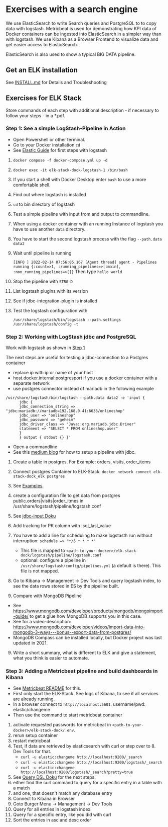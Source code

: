# Exercises with a search engine

We use ElasticSearch to write Search queries and PostgreSQL to to copy data with logstash.
Metricbeat is used for demonstrating how KPI data of Docker containers can be ingested into ElasticSearch in a simpler way than with logstash.
We use Kibana as a Browser Frontend to visualize data and get easier access to ElasticSearch.

ElasticSearch is also used to show a typical BIG DATA pipeline.

## Get an ELK installation

See [INSTALL.md](https://github.com/Digital-Media/big_data/blob/main/elk-stack/INSTALL.md) for Details and Troubleshooting

## Exercises for ELK Stack

Store commands of each step with additional description - if necessary to follow your steps - in a *.pdf.

### Step 1: See a simple LogStash-Pipeline in Action

- Open Powershell or other terminal.
- Go to your Docker installation `cd `
- See [Elastic Guide](https://www.elastic.co/guide/en/logstash/current/first-event.html) for first steps with logstash
1. ```shell
   docker compose -f docker-compose.yml up -d
   ```
2. ```shell
   docker exec -it elk-stack-dock-logstash-1 /bin/bash
   ```
3. If you start a shell with Docker Desktop enter `bash` to use a more comfortable shell.
4. Find out where logstash is installed
5. `cd` to bin directory of logstash
6. Test a simple pipeline with input from and output to commandline. 
7. When using a docker container with an running Instance of logstash you have to use another `data` directory.
8. You have to start the second logstash process with the flag `--path.data data2`
9. Wait until pipeline is running
   
   `[INFO ] 2022-02-14 07:56:05.167 [Agent thread] agent - Pipelines running {:count=>1, :running_pipelines=>[:main], :non_running_pipelines=>[]}`
   Then type `hello world`
10. Stop the pipeline with `STRG-D`
11. List logstash plugins with its version
12. See if jdbc-integration-plugin is installed 
13. Test the logstash configuration with
    ```shell
    /usr/share/logstash/bin/logstash --path.settings /usr/share/logstash/config -t
    ```

### Step 2: Working with LogStash jdbc and PostgreSQL

Work with logstash as shown in [Step 1](https://github.com/Digital-Media/big_data/blob/main/elk-stack/EXERCISE.md#step-1-see-a-simple-logstash-pipeline-in-action)


The next steps are useful for testing a jdbc-connection to a Postgres container
- replace ip with ip or name of your host
- host.docker.internal:postgresport if you use a docker container with a separate network
- use postgres connector instead of mariadb in the following example
```shell
/usr/share/logstash/bin/logstash --path.data data2 -e 'input {
      jdbc {
      jdbc_connection_string =>     "jdbc:mariadb://mariadb=192.168.0.41:6633/onlineshop"
      jdbc_user => "onlineshop"
      jdbc_password => "geheim"
      jdbc_driver_class => "Java::org.mariadb.jdbc.Driver"
      statement => "SELECT * FROM onlineshop.user"
      }
      } output { stdout {} }'
```
- Open a commandline
- See this [medium blog](https://medium.com/@emreceylan/how-to-sync-postgresql-data-to-elasticsearch-572af15845ad) for how to setup a pipeline with jdbc.
1. Create a table in postgres. For Example: orders, visits, order_items
2. Connect postgres Container to ELK-Stack: `docker network connect elk-stack-dock_elk postgres`
3. See [Examples](https://github.com/Digital-Media/big_data/blob/main/elk-stack/examples.sql).
4. create a configuration file to get data from postgres public.orders|visits|order_itmes in /usr/share/logstash/pipeline/logstash.conf
5. See [jdbc-input Doku](https://www.elastic.co/guide/en/logstash/current/plugins-inputs-jdbc.html)
6. Add tracking for PK column with :sql_last_value
7. You have to add a line for scheduling to make logstasth run without interruption: `schedule => "*/5 * * * *"`
   - This file is mapped to `<path-to-your-docker>/elk-stack-dock/logstash/pipeline/logstash.conf`
   - optional: configure a pipeline in `/usr/share/logstash/config/pipelines.yml` (a default is there). This file is not mapped.
8. Go to Kibana -> Management -> Dev Tools and query logstash index, to see the data rows stored in ES by the pipeline built.

8. Compare with MongoDB Pipeline 
- See https://www.mongodb.com/developer/products/mongodb/mongoimport-guide/ to get a glue how MongoDB supports you in this case.
- See for a video-description: https://www.mongodb.com/developer/videos/import-data-into-mongodb-3-ways---bonus--export-data-from-postgres/
- MongoDB Compass can be installed locally, but Docker project was last updated in 2021.
9. Write a short summary, what is different to ELK and give a statement, what you think is easier to automate.

### Step 3: Adding a Metricbeat pipeline and build dashboards in Kibana

- See [Metricbeat README](https://github.com/Digital-Media/elk-stack-dock/tree/main/extensions/metricbeat#readme) for this.
- First only start the ELK-Stack. See logs of Kibana, to see if all services are already running.
- In a browser connect to `http://localhost:5601`. username/pwd: elastic/changeme
- Then use the command to start metricbeat container
1. activate requested passwords for metricbeat in `<path-to-your-docker>/elk-stack-dock/.env`.
2. rerun setup container
3. restart metricbeat
4. Test, if data are retrieved by elasticsearch with curl or step over to 8. Dev Tools for that.
   - `curl -u elastic:changeme http://localhost:9200/_search`
   - `curl -u elastic:changeme http://localhost:9200/logstash/_search`
   - `curl -u elastic:changeme http://localhost:9200/logstash/_search?pretty=true`
9. See [Query DSL Doku](https://www.elastic.co/guide/en/elasticsearch/reference/8.6/query-dsl.html) for the next steps.
5. either find the curl command to query for a specific entry in a table with a match
6. and one, that doesn't match any database entry
7. Connect to Kibana in Browser
8. Goto Burger Menu -> Management -> Dev Tools
10. Query for all entries in logstash index.
11. Query for a specific entry, like you did with curl
12. Sort the entries in asc and desc order
